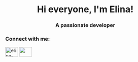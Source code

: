 <h1 align="center">Hi everyone, I'm Elina!</h1>
<h3 align="center">A passionate  developer</h3>

<h3 align="left">Connect with me:</h3>
<p align="left">
<a href="https://linkedin.com/in/elina-bah" target="blank"><img align="center" src="https://raw.githubusercontent.com/rahuldkjain/github-profile-readme-generator/master/src/images/icons/Social/linked-in-alt.svg" alt="elina-bah" height="30" width="40" /></a>
<a href="https://t.me/Elinabah"><img height="30" width="40" align="center" src="https://upload.wikimedia.org/wikipedia/commons/8/82/Telegram_logo.svg"/></a>
</p>





